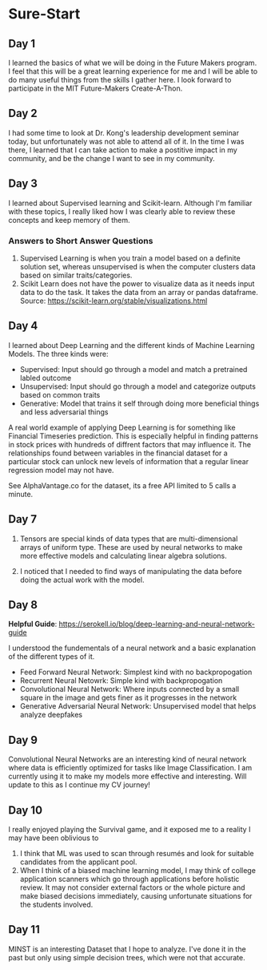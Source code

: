 # Sure-Start
 
## Day 1

I learned the basics of what we will be doing in the Future Makers program. I feel that this will be a great learning experience for me and I will be able to do many useful things from the skills I gather here. I look forward to participate in the MIT Future-Makers Create-A-Thon. 

## Day 2

I had some time to look at Dr. Kong's leadership development seminar today, but unfortunately was not able to attend all of it. In the time I was there, I learned that I can take action to make a postitive impact in my community, and be the change I want to see in my community. 

## Day 3

I learned about Supervised learning and Scikit-learn. Although I'm familiar with these topics, I really liked how I was clearly able to review these concepts and keep memory of them.

### Answers to Short Answer Questions
1. Supervised Learning is when you train a model based on a definite solution set, whereas unsupervised is when the computer clusters data based on similar traits/categories.
2. Scikit Learn does not have the power to visualize data as it needs input data to do the task. It takes the data from an array or pandas dataframe. Source: https://scikit-learn.org/stable/visualizations.html

## Day 4

I learned about Deep Learning and the different kinds of Machine Learning Models. The three kinds were:
- Supervised: Input should go through a model and match a pretrained labled outcome
- Unsupervised: Input should go through a model and categorize outputs based on common traits
- Generative: Model that trains it self through doing more beneficial things and less adversarial things

A real world example of applying Deep Learning is for something like Financial Timeseries prediction. This is especially helpful in finding patterns in stock prices with hundreds of diffrent factors that may influence it. The relationships found between variables in the financial dataset for a particular stock can unlock new levels of information that a regular linear regression model may not have.

See AlphaVantage.co for the dataset, its a free API limited to 5 calls a minute. 

## Day 7

1. Tensors are special kinds of data types that are multi-dimensional arrays of uniform type. These are used by neural networks to make more effective models and calculating linear algebra solutions.

2. I noticed that I needed to find ways of manipulating the data before doing the actual work with the model.

## Day 8

**Helpful Guide**: https://serokell.io/blog/deep-learning-and-neural-network-guide

I understood the fundementals of a neural network and a basic explanation of the different types of it.
- Feed Forward Neural Network: Simplest kind with no backpropogation
- Recurrent Neural Netowrk: Simple kind with backpropogation
- Convolutional Neural Network: Where inputs connected by a small square in the image and gets finer as it progresses in the network
- Generative Adversarial Neural Network: Unsupervised model that helps analyze deepfakes

## Day 9 

Convolutional Neural Networks are an interesting kind of neural network where data is efficiently optimized for tasks like Image Classification. I am currently using it to make my models more effective and interesting. Will update to this as I continue my CV journey!

## Day 10 

I really enjoyed playing the Survival game, and it exposed me to a reality I may have been oblivious to

1. I think that ML was used to scan through resumés and look for suitable candidates from the applicant pool.
2. When I think of a biased machine learning model, I may think of college application scanners which go through applications before holistic review. It may not consider external factors or the whole picture and make biased decisions immediately, causing unfortunate situations for the students involved.

## Day 11

MINST is an interesting Dataset that I hope to analyze. I've done it in the past but only using simple decision trees, which were not that accurate.
